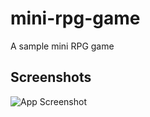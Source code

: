 # mini-rpg-game
A sample mini RPG game

## Screenshots

![App Screenshot](https://imgur.com/L6Ii9XM.png)


